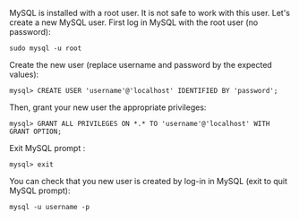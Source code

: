 MySQL is installed with a root user. It is not safe to work with this user. Let's create a new MySQL user. First log in MySQL with the root user (no password):

```sudo mysql -u root```

Create the new user (replace username and password by the expected values):

```mysql> CREATE USER 'username'@'localhost' IDENTIFIED BY 'password';```

Then, grant your new user the appropriate privileges:

```mysql> GRANT ALL PRIVILEGES ON *.* TO 'username'@'localhost' WITH GRANT OPTION;```

Exit MySQL prompt :

```mysql> exit```

You can check that you new user is created by log-in in MySQL (exit to quit MySQL prompt):

```mysql -u username -p```
